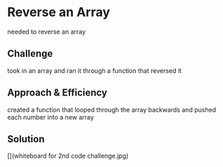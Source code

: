 # Reverse an Array
needed to reverse an array

## Challenge
took in an array and ran it through a function that reversed it

## Approach & Efficiency
created a function that looped through the array backwards and pushed each number into a new array

## Solution
[](whiteboard for 2nd code challenge.jpg)